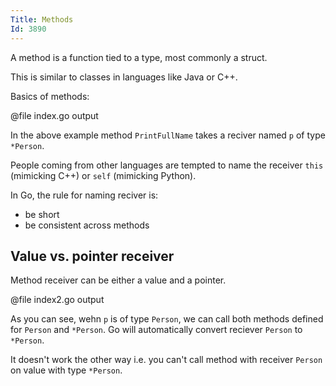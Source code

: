 ```yaml
---
Title: Methods
Id: 3890
---
```


A method is a function tied to a type, most commonly a struct.

This is similar to classes in languages like Java or C++.

Basics of methods:

@file index.go output

In the above example method `PrintFullName` takes a reciver named `p` of type `*Person`.

People coming from other languages are tempted to name the receiver `this` (mimicking C++) or `self` (mimicking Python).

In Go, the rule for naming reciver is:
* be short
* be consistent across methods

## Value vs. pointer receiver

Method receiver can be either a value and a pointer.

@file index2.go output

As you can see, wehn `p` is of type `Person`, we can call both methods defined for `Person` and `*Person`. Go will automatically convert reciever `Person` to `*Person`.

It doesn't work the other way i.e. you can't call method with receiver `Person` on value with type `*Person`.

<!-- TODO: write more -->
